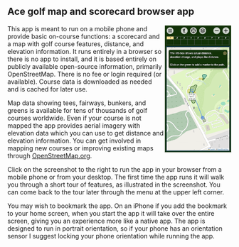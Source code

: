 ## Ace golf map and scorecard browser app

<a href="https://bdlucas1.github.io/ace" target="_blank">
    <img src="app.png" align="right" width="30%"/>
</a>

This app is meant to run on a mobile phone and provide basic on-course functions: a scorecard and a map with golf course features, distance, and elevation information. It runs entirely in a browser so there is no app to install, and it is based entirely on publicly available open-source information, primarily OpenStreetMap. There is no fee or login required (or available). Course data is downloaded as needed and is cached for later use.

Map data showing tees, fairways, bunkers, and greens is available for tens of thousands of golf courses worldwide. Even if your course is not mapped the app provides aerial imagery with elevation data which you can use to get distance and elevation information. You can get involved in mapping new courses or improving existing maps through [OpenStreetMap.org](https://openstreetmap.org).

Click on the screenshot to the right to run the app in your browser from a mobile phone or from your desktop. The first time the app runs it will walk you through a short tour of features, as illustrated in the screenshot. You can come back to the tour later through the menu at the upper left corner.

You may wish to bookmark the app. On an iPhone if you add the bookmark to your home screen, when you start the app it will take over the entire screen, giving you an experience more like a native app. The app is designed to run in portrait orientation, so if your phone has an orientation sensor I suggest locking your phone orientation while running the app.

